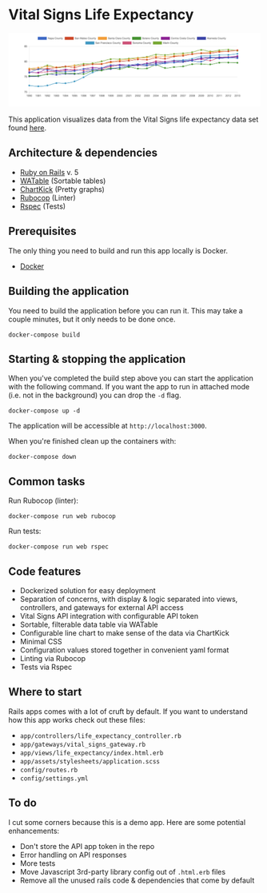 # Vital Signs Life Expectancy

![Screenshot](app/assets/images/life-expectancy-graph.png)

This application visualizes data from the Vital Signs life expectancy data set found [here](https://data.bayareametro.gov/dataset/Vital-Signs-Life-Expectancy-by-county/g26a-g4jw).

## Architecture & dependencies

- [Ruby on Rails](https://rubyonrails.org/) v. 5
- [WATable](https://wootapa-watable.appspot.com/) (Sortable tables)
- [ChartKick](https://chartkick.com/) (Pretty graphs)
- [Rubocop](https://github.com/rubocop-hq/rubocop) (Linter)
- [Rspec](https://github.com/rspec/rspec-rails) (Tests)

## Prerequisites

The only thing you need to build and run this app locally is Docker.

- [Docker](https://www.docker.com/products/docker-desktop)

## Building the application

You need to build the application before you can run it. This may take a couple minutes, but it only needs to be done once.

```
docker-compose build
```

## Starting & stopping the application

When you've completed the build step above you can start the application with the following command. If you want the app to run in attached mode (i.e. not in the background) you can drop the `-d` flag.
```
docker-compose up -d
```

The application will be accessible at `http://localhost:3000`.


When you're finished clean up the containers with:
```
docker-compose down
```

## Common tasks

Run Rubocop (linter):
```
docker-compose run web rubocop
```

Run tests:
```
docker-compose run web rspec
```

## Code features

- Dockerized solution for easy deployment
- Separation of concerns, with display & logic separated into views, controllers, and gateways for external API access
- Vital Signs API integration with configurable API token
- Sortable, filterable data table via WATable
- Configurable line chart to make sense of the data via ChartKick
- Minimal CSS
- Configuration values stored together in convenient yaml format
- Linting via Rubocop
- Tests via Rspec

## Where to start

Rails apps comes with a lot of cruft by default. If you want to understand how this app works check out these files:

- `app/controllers/life_expectancy_controller.rb`
- `app/gateways/vital_signs_gateway.rb`
- `app/views/life_expectancy/index.html.erb`
- `app/assets/stylesheets/application.scss`
- `config/routes.rb`
- `config/settings.yml`

## To do

I cut some corners because this is a demo app. Here are some potential enhancements:

  - Don't store the API app token in the repo
  - Error handling on API responses
  - More tests
  - Move Javascript 3rd-party library config out of `.html.erb` files
  - Remove all the unused rails code & dependencies that come by default